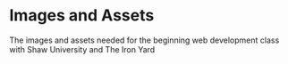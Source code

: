 # Images and Assets
The images and assets needed for the beginning web development class with Shaw University and The Iron Yard
